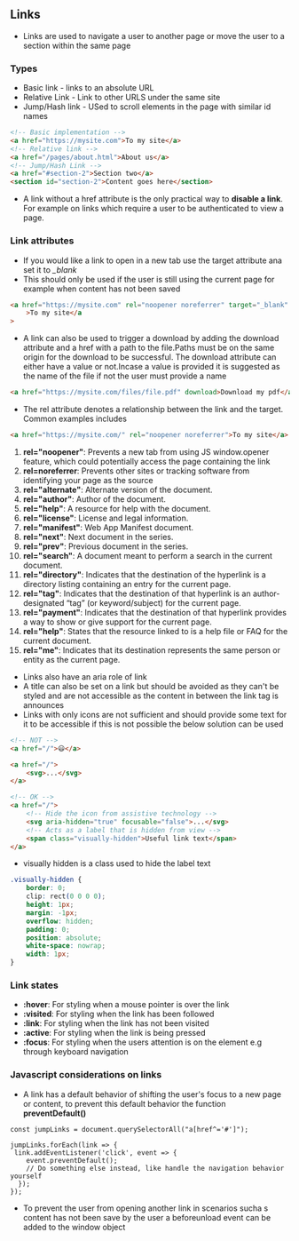 ## Links

-  Links are used to navigate a user to another page or move the user to a section within the same page

### Types

-  Basic link - links to an absolute URL
-  Relative Link - Link to other URLS under the same site
-  Jump/Hash link - USed to scroll elements in the page with similar id names

```html
<!-- Basic implementation -->
<a href="https://mysite.com">To my site</a>
<!-- Relative link -->
<a href="/pages/about.html">About us</a>
<!-- Jump/Hash Link -->
<a href="#section-2">Section two</a>
<section id="section-2">Content goes here</section>
```

-  A link without a href attribute is the only practical way to **disable a link**. For example on links which require a user to be authenticated to view a page.

### Link attributes

-  If you would like a link to open in a new tab use the target attribute ana set it to _\_blank_
-  This should only be used if the user is still using the current page for example when content has not been saved

```html
<a href="https://mysite.com" rel="noopener noreferrer" target="_blank"
	>To my site</a
>
```

-  A link can also be used to trigger a download by adding the download attribute and a href with a path to the file.Paths must be on the same origin for the download to be successful. The download attribute can either have a value or not.Incase a value is provided it is suggested as the name of the file if not the user must provide a name

```html
<a href="https://mysite.com/files/file.pdf" download>Download my pdf</a>
```

-  The rel attribute denotes a relationship between the link and the target. Common examples includes

```html
<a href="https://mysite.com/" rel="noopener noreferrer">To my site</a>
```

1. **rel="noopener"**: Prevents a new tab from using JS window.opener feature, which could potentially access the page containing the link
2. **rel=noreferrer**: Prevents other sites or tracking software from identifying your page as the source
3. **rel="alternate"**: Alternate version of the document.
4. **rel="author"**: Author of the document.
5. **rel="help"**: A resource for help with the document.
6. **rel="license"**: License and legal information.
7. **rel="manifest"**: Web App Manifest document.
8. **rel="next"**: Next document in the series.
9. **rel="prev"**: Previous document in the series.
10.   **rel="search"**: A document meant to perform a search in the current document.
11.   **rel="directory"**: Indicates that the destination of the hyperlink is a directory listing containing an entry for the current page.
12.   **rel="tag"**: Indicates that the destination of that hyperlink is an author-designated “tag” (or keyword/subject) for the current page.
13.   **rel="payment"**: Indicates that the destination of that hyperlink provides a way to show or give support for the current page.
14.   **rel="help"**: States that the resource linked to is a help file or FAQ for the current document.
15.   **rel="me"**: Indicates that its destination represents the same person or entity as the current page.

-  Links also have an aria role of link
-  A title can also be set on a link but should be avoided as they can't be styled and are not accessible as the content in between the link tag is announces
-  Links with only icons are not sufficient and should provide some text for it to be accessible if this is not possible the below solution can be used

```html
<!-- NOT -->
<a href="/">😃</a>

<a href="/">
	<svg>...</svg>
</a>

<!-- OK -->
<a href="/">
	<!-- Hide the icon from assistive technology -->
	<svg aria-hidden="true" focusable="false">...</svg>
	<!-- Acts as a label that is hidden from view -->
	<span class="visually-hidden">Useful link text</span>
</a>
```

-  visually hidden is a class used to hide the label text

```css
.visually-hidden {
	border: 0;
	clip: rect(0 0 0 0);
	height: 1px;
	margin: -1px;
	overflow: hidden;
	padding: 0;
	position: absolute;
	white-space: nowrap;
	width: 1px;
}
```

### Link states

-  **:hover**: For styling when a mouse pointer is over the link
-  **:visited**: For styling when the link has been followed
-  **:link**: For styling when the link has not been visited
-  **:active**: For styling when the link is being pressed
-  **:focus**: For styling when the users attention is on the element e.g through keyboard navigation

### Javascript considerations on links

-  A link has a default behavior of shifting the user's focus to a new page or content, to prevent this default behavior the function **preventDefault()**

```JS
const jumpLinks = document.querySelectorAll("a[href^='#']");

jumpLinks.forEach(link => {
 link.addEventListener('click', event => {
    event.preventDefault();
    // Do something else instead, like handle the navigation behavior yourself
  });
});
```

-  To prevent the user from opening another link in scenarios sucha s content has not been save by the user a beforeunload event can be added to the window object
